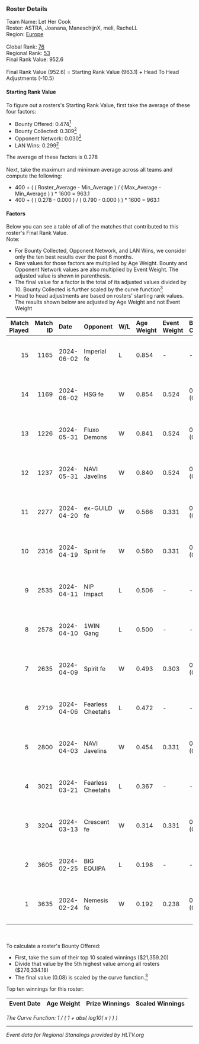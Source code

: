 ### Roster Details<br />
Team Name: Let Her Cook<br />
Roster: ASTRA, Joanana, ManeschijnX, meli, RacheLL<br />
Region: [Europe]( ../standings_europe.md)<br />
<br />
Global Rank: [76](../standings_global.md)<br />
Regional Rank: [53]( ../standings_europe.md)<br />
Final Rank Value:  952.6<br />
<br />
Final Rank Value (952.6) = Starting Rank Value (963.1) + Head To Head Adjustments (-10.5)<br />

#### Starting Rank Value<br />
To figure out a rosters's Starting Rank Value, first take the average of these four factors:<br />
- Bounty Offered: 0.474[<sup>1</sup>](#table2)
- Bounty Collected: 0.309[<sup>2</sup>](#table1)
- Opponent Network: 0.030[<sup>2</sup>](#table1)
- LAN Wins: 0.299[<sup>2</sup>](#table1)

The average of these factors is 0.278<br />
<br />
Next, take the maximum and minimum average across all teams and compute the following:<br />
- 400 + ( ( Roster_Average - Min_Average ) / ( Max_Average - Min_Average ) ) * 1600 = 963.1
- 400 + ( ( 0.278 - 0.000 ) / ( 0.790 - 0.000 ) ) * 1600 = 963.1


#### Factors<br />
Below you can see a table of all of the matches that contributed to this roster's Final Rank Value.<br />
Note:<br />

- For Bounty Collected, Opponent Network, and LAN Wins, we consider only the ten best results over the past 6 months.
- Raw values for those factors are multiplied by Age Weight. Bounty and Opponent Network values are also multiplied by Event Weight. The adjusted value is shown in parenthesis.
- The final value for a factor is the total of its adjusted values divided by 10. Bounty Collected is further scaled by the curve function[<sup>3</sup>](#curveFunction)
- Head to head adjustments are based on rosters' starting rank values. The results shown below are adjusted by Age Weight and not Event Weight
<span id="table1"></span><br />


| Match Played | Match ID | Date       | Opponent          | W/L | Age Weight | Event Weight | Bounty Collected | Opponent Network | LAN Wins  | H2H Adj. | Roster                                     |
| -: | -: | :- | :- | :- | :- | :- | :- | :- | :- | -: | :- |
|           15 |     1165 | 2024-06-02 | Imperial fe       | L   | 0.854      | -            | -                | -                | -         |    -8.64 | ASTRA, Joanana, ManeschijnX, meli, RacheLL |
|           14 |     1169 | 2024-06-02 | HSG fe            | W   | 0.854      | 0.524        | 0.040 (0.018)    | 0.081 (0.036)    | 1 (0.854) |    10.25 | ASTRA, Joanana, ManeschijnX, meli, RacheLL |
|           13 |     1226 | 2024-05-31 | Fluxo Demons      | W   | 0.841      | 0.524        | 0.040 (0.018)    | 0.188 (0.083)    | 1 (0.841) |    11.23 | ASTRA, Joanana, ManeschijnX, meli, RacheLL |
|           12 |     1237 | 2024-05-31 | NAVI Javelins     | W   | 0.840      | 0.524        | 0.035 (0.015)    | 0.227 (0.100)    | 1 (0.840) |    11.75 | ASTRA, Joanana, ManeschijnX, meli, RacheLL |
|           11 |     2277 | 2024-04-20 | ex-GUILD fe       | W   | 0.566      | 0.331        | 0.003 (0.001)    | 0.081 (0.015)    | 0 (0.000) |     3.54 | ASTRA, Joanana, ManeschijnX, meli, RacheLL |
|           10 |     2316 | 2024-04-19 | Spirit fe         | W   | 0.560      | 0.331        | 0.004 (0.001)    | 0.073 (0.013)    | 0 (0.000) |     2.91 | ASTRA, Joanana, ManeschijnX, meli, RacheLL |
|            9 |     2535 | 2024-04-11 | NIP Impact        | L   | 0.506      | -            | -                | -                | -         |   -11.97 | ASTRA, Joanana, kezziwow, meli, RacheLL    |
|            8 |     2578 | 2024-04-10 | 1WIN Gang         | L   | 0.500      | -            | -                | -                | -         |   -13.14 | ASTRA, Joanana, kezziwow, meli, RacheLL    |
|            7 |     2635 | 2024-04-09 | Spirit fe         | W   | 0.493      | 0.303        | 0.004 (0.001)    | 0.073 (0.011)    | 0 (0.000) |     2.45 | ASTRA, Joanana, kezziwow, meli, RacheLL    |
|            6 |     2719 | 2024-04-06 | Fearless Cheetahs | L   | 0.472      | -            | -                | -                | -         |   -11.86 | ASTRA, Joanana, kezziwow, meli, RacheLL    |
|            5 |     2800 | 2024-04-03 | NAVI Javelins     | W   | 0.454      | 0.331        | 0.035 (0.005)    | 0.227 (0.034)    | 0 (0.000) |     5.11 | ASTRA, Joanana, kezziwow, meli, RacheLL    |
|            4 |     3021 | 2024-03-21 | Fearless Cheetahs | L   | 0.367      | -            | -                | -                | -         |    -9.45 | Joanana, kezziwow, meli, RacheLL, suns1de  |
|            3 |     3204 | 2024-03-13 | Crescent fe       | W   | 0.314      | 0.331        | 0.006 (0.001)    | 0.092 (0.010)    | 0 (0.000) |     1.65 | Joanana, kezziwow, meli, RacheLL, suns1de  |
|            2 |     3605 | 2024-02-25 | BIG EQUIPA        | L   | 0.198      | -            | -                | -                | -         |    -4.54 | Joanana, kezziwow, meli, RacheLL, suns1de  |
|            1 |     3635 | 2024-02-24 | Nemesis fe        | W   | 0.192      | 0.238        | 0.000 (0.000)    | 0.000 (0.000)    | 0 (0.000) |     0.25 | Joanana, kezziwow, meli, RacheLL, suns1de  |

<br />
<span id="table2"></span><br />
To calculate a roster's Bounty Offered:<br />

- First, take the sum of their top 10 scaled winnings ($21,359.20)
- Divide that value by the 5th highest value among all rosters ($276,334.18)
- The final value (0.08) is scaled by the curve function.[<sup>3</sup>](#curveFunction)

Top ten winnings for this roster:<br />

| Event Date | Age Weight | Prize Winnings | Scaled Winnings |
| :- | -: | :- | :- |


<span id="curveFunction"></span>_The Curve Function: 1 / ( 1 + abs( log10( x ) ) )_<br />

---
_Event data for Regional Standings provided by HLTV.org_<br />
